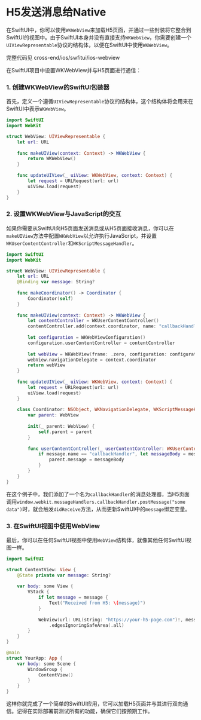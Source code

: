 # H5发送消息给Native
在SwiftUI中，你可以使用`WKWebView`来加载H5页面，并通过一些封装将它整合到SwiftUI的视图中。由于SwiftUI本身并没有直接支持`WKWebView`，你需要创建一个`UIViewRepresentable`协议的结构体，以便在SwiftUI中使用`WKWebView`。

完整代码见 cross-end/ios/swfitui/ios-webview

在SwiftUI项目中设置WKWebView并与H5页面进行通信：

### 1. 创建WKWebView的SwiftUI包装器

首先，定义一个遵循`UIViewRepresentable`协议的结构体，这个结构体将会用来在SwiftUI中表示`WKWebView`。

```swift
import SwiftUI
import WebKit

struct WebView: UIViewRepresentable {
    let url: URL
    
    func makeUIView(context: Context) -> WKWebView {
        return WKWebView()
    }
    
    func updateUIView(_ uiView: WKWebView, context: Context) {
        let request = URLRequest(url: url)
        uiView.load(request)
    }
}
```

### 2. 设置WKWebView与JavaScript的交互

如果你需要从SwiftUI向H5页面发送消息或从H5页面接收消息，你可以在`makeUIView`方法中配置`WKWebView`以允许执行JavaScript，并设置`WKUserContentController`和`WKScriptMessageHandler`。

```swift
import SwiftUI
import WebKit

struct WebView: UIViewRepresentable {
    let url: URL
    @Binding var message: String?
    
    func makeCoordinator() -> Coordinator {
        Coordinator(self)
    }
    
    func makeUIView(context: Context) -> WKWebView {
        let contentController = WKUserContentController()
        contentController.add(context.coordinator, name: "callbackHandler")
        
        let configuration = WKWebViewConfiguration()
        configuration.userContentController = contentController
        
        let webView = WKWebView(frame: .zero, configuration: configuration)
        webView.navigationDelegate = context.coordinator
        return webView
    }
    
    func updateUIView(_ uiView: WKWebView, context: Context) {
        let request = URLRequest(url: url)
        uiView.load(request)
    }
    
    class Coordinator: NSObject, WKNavigationDelegate, WKScriptMessageHandler {
        var parent: WebView
        
        init(_ parent: WebView) {
            self.parent = parent
        }
        
        func userContentController(_ userContentController: WKUserContentController, didReceive message: WKScriptMessage) {
            if message.name == "callbackHandler", let messageBody = message.body as? String {
                parent.message = messageBody
            }
        }
    }
}
```

在这个例子中，我们添加了一个名为`callbackHandler`的消息处理器，当H5页面调用`window.webkit.messageHandlers.callbackHandler.postMessage("some data")`时，就会触发`didReceive`方法，从而更新SwiftUI中的`message`绑定变量。

### 3. 在SwiftUI视图中使用WebView

最后，你可以在任何SwiftUI视图中使用`WebView`结构体，就像其他任何SwiftUI视图一样。

```swift
import SwiftUI

struct ContentView: View {
    @State private var message: String?
    
    var body: some View {
        VStack {
            if let message = message {
                Text("Received from H5: \(message)")
            }
            
            WebView(url: URL(string: "https://your-h5-page.com")!, message: $message)
                .edgesIgnoringSafeArea(.all)
        }
    }
}

@main
struct YourApp: App {
    var body: some Scene {
        WindowGroup {
            ContentView()
        }
    }
}
```

这样你就完成了一个简单的SwiftUI应用，它可以加载H5页面并与其进行双向通信。记得在实际部署前测试所有的功能，确保它们按预期工作。
